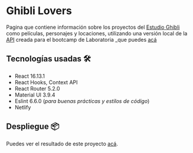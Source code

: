 # Ghibli Lovers

Pagina que contiene información sobre los proyectos del [Estudio Ghibli](https://en.wikipedia.org/wiki/Studio_Ghibli) como películas, personajes y locaciones, utilizando una versión local de la [API](https://ghibliapi.herokuapp.com/) creada para el bootcamp de Laboratoria _que puedes [acá](https://github.com/Laboratoria/bootcamp/tree/main/projects/02-data-lovers/src/data/ghibli)

## Tecnologías usadas 🛠️

* React 16.13.1
* React Hooks, Context API
* React Router 5.2.0
* Material UI 3.9.4
* Eslint 6.6.0 (_para buenas prácticas y estilos de código_)
* Netlify

## Despliegue 📦

Puedes ver el resultado de este proyecto [acá](https://ghibli-lovers.netlify.app/).
